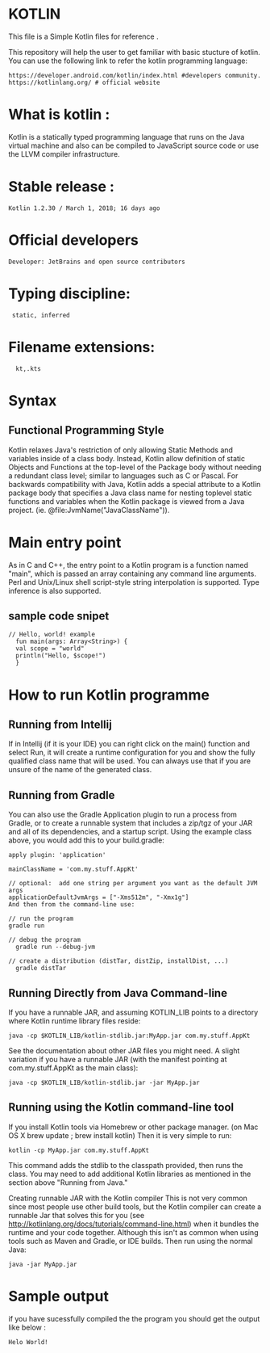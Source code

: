 #                                                       KOTLIN

This file is a Simple Kotlin files for reference .

This repository will help the user to get familiar with basic stucture of kotlin.<br>
You can use the following link to refer the kotlin programming language:

    https://developer.android.com/kotlin/index.html #developers community.
    https://kotlinlang.org/ # official website

# What is kotlin :
Kotlin is a statically typed programming language that runs on the Java virtual machine and also can be compiled to JavaScript source code or use the LLVM compiler infrastructure.

# Stable release :

    Kotlin 1.2.30 / March 1, 2018; 16 days ago
# Official developers

    Developer: JetBrains and open source contributors
# Typing discipline: 
    
     static, inferred
     
# Filename extensions:
    
      kt,.kts
      
# Syntax
## Functional Programming Style

Kotlin relaxes Java's restriction of only allowing Static Methods and variables inside of a class body. Instead, Kotlin allow definition of static Objects and Functions at the top-level of the Package body without needing a redundant class level; similar to languages such as C or Pascal. For backwards compatibility with Java, Kotlin adds a special attribute to a Kotlin package body that specifies a Java class name for nesting toplevel static functions and variables when the Kotlin package is viewed from a Java project. (ie. @file:JvmName("JavaClassName")).

# Main entry point
As in C and C++, the entry point to a Kotlin program is a function named "main", which is passed an array containing any command line arguments. Perl and Unix/Linux shell script-style string interpolation is supported. Type inference is also supported.

## sample code snipet
  
    // Hello, world! example
      fun main(args: Array<String>) {
      val scope = "world"
      println("Hello, $scope!")
      }
      

# How to run Kotlin programme

## Running from Intellij
If in Intellij (if it is your IDE) you can right click on the main() function and select Run, it will create a runtime configuration for you and show the fully qualified class name that will be used. You can always use that if you are unsure of the name of the generated class.

## Running from Gradle
You can also use the Gradle Application plugin to run a process from Gradle, or to create a runnable system that includes a zip/tgz of your JAR and all of its dependencies, and a startup script. Using the example class above, you would add this to your build.gradle:

    apply plugin: 'application'

    mainClassName = 'com.my.stuff.AppKt'

    // optional:  add one string per argument you want as the default JVM args
    applicationDefaultJvmArgs = ["-Xms512m", "-Xmx1g"] 
    And then from the command-line use:

    // run the program
    gradle run

    // debug the program
      gradle run --debug-jvm

    // create a distribution (distTar, distZip, installDist, ...)
      gradle distTar
    
## Running Directly from Java Command-line
If you have a runnable JAR, and assuming KOTLIN_LIB points to a directory where Kotlin runtime library files reside:

    java -cp $KOTLIN_LIB/kotlin-stdlib.jar:MyApp.jar com.my.stuff.AppKt
See the  documentation  about other JAR files you might need. A slight variation if you have a runnable JAR (with the manifest pointing at com.my.stuff.AppKt as the main class):

    java -cp $KOTLIN_LIB/kotlin-stdlib.jar -jar MyApp.jar
## Running using the Kotlin command-line tool
If you install Kotlin tools via Homebrew or other package manager. (on Mac OS X brew update ; brew install kotlin) Then it is very simple to run:

    kotlin -cp MyApp.jar com.my.stuff.AppKt
This command adds the stdlib to the classpath provided, then runs the class. You may need to add additional Kotlin libraries as mentioned in the section above "Running from Java."

Creating runnable JAR with the Kotlin compiler
This is not very common since most people use other build tools, but the Kotlin compiler can create a runnable Jar that solves this for you (see http://kotlinlang.org/docs/tutorials/command-line.html) when it bundles the runtime and your code together. Although this isn't as common when using tools such as Maven and Gradle, or IDE builds. Then run using the normal Java:

    java -jar MyApp.jar
    
    
# Sample output
if you have sucessfully compiled the  the program you should get the output like below :

    Helo World!
